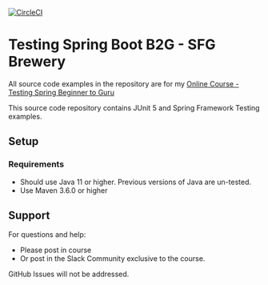 [![CircleCI](https://circleci.com/gh/mirmak4/tsbb2b-sfg-brewery/tree/circleci-setup.svg?style=svg)](https://circleci.com/gh/mirmak4/tsbb2b-sfg-brewery/tree/circleci-setup)
# Testing Spring Boot B2G - SFG Brewery

All source code examples in the repository are for my [Online Course - Testing Spring Beginner to Guru](https://www.udemy.com/testing-spring-boot-beginner-to-guru/?couponCode=GITHUB_REPO)

This source code repository contains JUnit 5 and Spring Framework Testing examples.

## Setup
### Requirements
* Should use Java 11 or higher. Previous versions of Java are un-tested.
* Use Maven 3.6.0 or higher

## Support
For questions and help:
* Please post in course
* Or post in the Slack Community exclusive to the course.

GitHub Issues will not be addressed.
